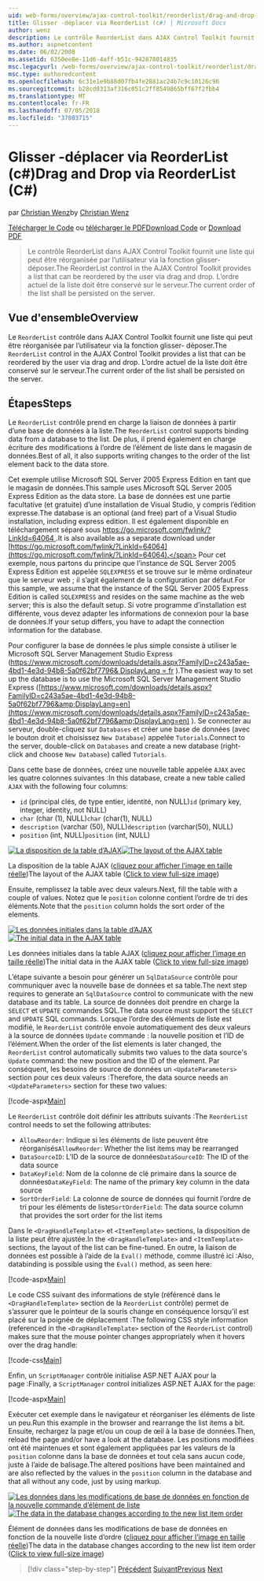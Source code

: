 ```yaml
---
uid: web-forms/overview/ajax-control-toolkit/reorderlist/drag-and-drop-via-reorderlist-cs
title: Glisser -déplacer via ReorderList (c#) | Microsoft Docs
author: wenz
description: Le contrôle ReorderList dans AJAX Control Toolkit fournit une liste qui peut être réorganisée par l’utilisateur via la fonction glisser- déposer. L’ordre actuel de la liste est en cours...
ms.author: aspnetcontent
ms.date: 06/02/2008
ms.assetid: 6350ee8e-11d6-4aff-b51c-942878014835
msc.legacyurl: /web-forms/overview/ajax-control-toolkit/reorderlist/drag-and-drop-via-reorderlist-cs
msc.type: authoredcontent
ms.openlocfilehash: 6c31e1e9b88d07fb4fe2881ac24b7c9c10126c96
ms.sourcegitcommit: b28cd0313af316c051c2ff8549865bff67f2fbb4
ms.translationtype: MT
ms.contentlocale: fr-FR
ms.lasthandoff: 07/05/2018
ms.locfileid: "37803715"
---
```

<a name="drag-and-drop-via-reorderlist-c"></a><span data-ttu-id="4f4c8-104">Glisser -déplacer via ReorderList (c#)</span><span class="sxs-lookup"><span data-stu-id="4f4c8-104">Drag and Drop via ReorderList (C#)</span></span>
====================
<span data-ttu-id="4f4c8-105">par [Christian Wenz](https://github.com/wenz)</span><span class="sxs-lookup"><span data-stu-id="4f4c8-105">by [Christian Wenz](https://github.com/wenz)</span></span>

<span data-ttu-id="4f4c8-106">[Télécharger le Code](http://download.microsoft.com/download/9/3/f/93f8daea-bebd-4821-833b-95205389c7d0/ReorderList5.cs.zip) ou [télécharger le PDF](http://download.microsoft.com/download/2/d/c/2dc10e34-6983-41d4-9c08-f78f5387d32b/reorderlist5CS.pdf)</span><span class="sxs-lookup"><span data-stu-id="4f4c8-106">[Download Code](http://download.microsoft.com/download/9/3/f/93f8daea-bebd-4821-833b-95205389c7d0/ReorderList5.cs.zip) or [Download PDF](http://download.microsoft.com/download/2/d/c/2dc10e34-6983-41d4-9c08-f78f5387d32b/reorderlist5CS.pdf)</span></span>

> <span data-ttu-id="4f4c8-107">Le contrôle ReorderList dans AJAX Control Toolkit fournit une liste qui peut être réorganisée par l’utilisateur via la fonction glisser- déposer.</span><span class="sxs-lookup"><span data-stu-id="4f4c8-107">The ReorderList control in the AJAX Control Toolkit provides a list that can be reordered by the user via drag and drop.</span></span> <span data-ttu-id="4f4c8-108">L’ordre actuel de la liste doit être conservé sur le serveur.</span><span class="sxs-lookup"><span data-stu-id="4f4c8-108">The current order of the list shall be persisted on the server.</span></span>


## <a name="overview"></a><span data-ttu-id="4f4c8-109">Vue d'ensemble</span><span class="sxs-lookup"><span data-stu-id="4f4c8-109">Overview</span></span>

<span data-ttu-id="4f4c8-110">Le `ReorderList` contrôle dans AJAX Control Toolkit fournit une liste qui peut être réorganisée par l’utilisateur via la fonction glisser- déposer.</span><span class="sxs-lookup"><span data-stu-id="4f4c8-110">The `ReorderList` control in the AJAX Control Toolkit provides a list that can be reordered by the user via drag and drop.</span></span> <span data-ttu-id="4f4c8-111">L’ordre actuel de la liste doit être conservé sur le serveur.</span><span class="sxs-lookup"><span data-stu-id="4f4c8-111">The current order of the list shall be persisted on the server.</span></span>

## <a name="steps"></a><span data-ttu-id="4f4c8-112">Étapes</span><span class="sxs-lookup"><span data-stu-id="4f4c8-112">Steps</span></span>

<span data-ttu-id="4f4c8-113">Le `ReorderList` contrôle prend en charge la liaison de données à partir d’une base de données à la liste.</span><span class="sxs-lookup"><span data-stu-id="4f4c8-113">The `ReorderList` control supports binding data from a database to the list.</span></span> <span data-ttu-id="4f4c8-114">De plus, il prend également en charge écriture des modifications à l’ordre de l’élément de liste dans le magasin de données.</span><span class="sxs-lookup"><span data-stu-id="4f4c8-114">Best of all, it also supports writing changes to the order of the list element back to the data store.</span></span>

<span data-ttu-id="4f4c8-115">Cet exemple utilise Microsoft SQL Server 2005 Express Edition en tant que le magasin de données.</span><span class="sxs-lookup"><span data-stu-id="4f4c8-115">This sample uses Microsoft SQL Server 2005 Express Edition as the data store.</span></span> <span data-ttu-id="4f4c8-116">La base de données est une partie facultative (et gratuite) d’une installation de Visual Studio, y compris l’édition expresse.</span><span class="sxs-lookup"><span data-stu-id="4f4c8-116">The database is an optional (and free) part of a Visual Studio installation, including express edition.</span></span> <span data-ttu-id="4f4c8-117">Il est également disponible en téléchargement séparé sous [ https://go.microsoft.com/fwlink/?LinkId=64064 ](https://go.microsoft.com/fwlink/?LinkId=64064).</span><span class="sxs-lookup"><span data-stu-id="4f4c8-117">It is also available as a separate download under [https://go.microsoft.com/fwlink/?LinkId=64064](https://go.microsoft.com/fwlink/?LinkId=64064).</span></span> <span data-ttu-id="4f4c8-118">Pour cet exemple, nous partons du principe que l’instance de SQL Server 2005 Express Edition est appelée `SQLEXPRESS` et se trouve sur le même ordinateur que le serveur web ; il s’agit également de la configuration par défaut.</span><span class="sxs-lookup"><span data-stu-id="4f4c8-118">For this sample, we assume that the instance of the SQL Server 2005 Express Edition is called `SQLEXPRESS` and resides on the same machine as the web server; this is also the default setup.</span></span> <span data-ttu-id="4f4c8-119">Si votre programme d’installation est différente, vous devez adapter les informations de connexion pour la base de données.</span><span class="sxs-lookup"><span data-stu-id="4f4c8-119">If your setup differs, you have to adapt the connection information for the database.</span></span>

<span data-ttu-id="4f4c8-120">Pour configurer la base de données le plus simple consiste à utiliser le Microsoft SQL Server Management Studio Express ([https://www.microsoft.com/downloads/details.aspx?FamilyID=c243a5ae-4bd1-4e3d-94b8-5a0f62bf7796&amp; DisplayLang = fr](https://www.microsoft.com/downloads/details.aspx?FamilyID=c243a5ae-4bd1-4e3d-94b8-5a0f62bf7796&amp;DisplayLang=en) ).</span><span class="sxs-lookup"><span data-stu-id="4f4c8-120">The easiest way to set up the database is to use the Microsoft SQL Server Management Studio Express ([https://www.microsoft.com/downloads/details.aspx?FamilyID=c243a5ae-4bd1-4e3d-94b8-5a0f62bf7796&amp;DisplayLang=en](https://www.microsoft.com/downloads/details.aspx?FamilyID=c243a5ae-4bd1-4e3d-94b8-5a0f62bf7796&amp;DisplayLang=en) ).</span></span> <span data-ttu-id="4f4c8-121">Se connecter au serveur, double-cliquez sur `Databases` et créer une base de données (avec le bouton droit et choisissez `New Database`) appelée `Tutorials`.</span><span class="sxs-lookup"><span data-stu-id="4f4c8-121">Connect to the server, double-click on `Databases` and create a new database (right-click and choose `New Database`) called `Tutorials`.</span></span>

<span data-ttu-id="4f4c8-122">Dans cette base de données, créez une nouvelle table appelée `AJAX` avec les quatre colonnes suivantes :</span><span class="sxs-lookup"><span data-stu-id="4f4c8-122">In this database, create a new table called `AJAX` with the following four columns:</span></span>

- <span data-ttu-id="4f4c8-123">`id` (principal clés, de type entier, identité, non NULL)</span><span class="sxs-lookup"><span data-stu-id="4f4c8-123">`id` (primary key, integer, identity, not NULL)</span></span>
- <span data-ttu-id="4f4c8-124">`char` (char (1), NULL)</span><span class="sxs-lookup"><span data-stu-id="4f4c8-124">`char` (char(1), NULL)</span></span>
- <span data-ttu-id="4f4c8-125">`description` (varchar (50), NULL)</span><span class="sxs-lookup"><span data-stu-id="4f4c8-125">`description` (varchar(50), NULL)</span></span>
- <span data-ttu-id="4f4c8-126">`position` (int, NULL)</span><span class="sxs-lookup"><span data-stu-id="4f4c8-126">`position` (int, NULL)</span></span>


<span data-ttu-id="4f4c8-127">[![La disposition de la table d’AJAX](drag-and-drop-via-reorderlist-cs/_static/image2.png)](drag-and-drop-via-reorderlist-cs/_static/image1.png)</span><span class="sxs-lookup"><span data-stu-id="4f4c8-127">[![The layout of the AJAX table](drag-and-drop-via-reorderlist-cs/_static/image2.png)](drag-and-drop-via-reorderlist-cs/_static/image1.png)</span></span>

<span data-ttu-id="4f4c8-128">La disposition de la table AJAX ([cliquez pour afficher l’image en taille réelle](drag-and-drop-via-reorderlist-cs/_static/image3.png))</span><span class="sxs-lookup"><span data-stu-id="4f4c8-128">The layout of the AJAX table ([Click to view full-size image](drag-and-drop-via-reorderlist-cs/_static/image3.png))</span></span>


<span data-ttu-id="4f4c8-129">Ensuite, remplissez la table avec deux valeurs.</span><span class="sxs-lookup"><span data-stu-id="4f4c8-129">Next, fill the table with a couple of values.</span></span> <span data-ttu-id="4f4c8-130">Notez que le `position` colonne contient l’ordre de tri des éléments.</span><span class="sxs-lookup"><span data-stu-id="4f4c8-130">Note that the `position` column holds the sort order of the elements.</span></span>


<span data-ttu-id="4f4c8-131">[![Les données initiales dans la table d’AJAX](drag-and-drop-via-reorderlist-cs/_static/image5.png)](drag-and-drop-via-reorderlist-cs/_static/image4.png)</span><span class="sxs-lookup"><span data-stu-id="4f4c8-131">[![The initial data in the AJAX table](drag-and-drop-via-reorderlist-cs/_static/image5.png)](drag-and-drop-via-reorderlist-cs/_static/image4.png)</span></span>

<span data-ttu-id="4f4c8-132">Les données initiales dans la table AJAX ([cliquez pour afficher l’image en taille réelle](drag-and-drop-via-reorderlist-cs/_static/image6.png))</span><span class="sxs-lookup"><span data-stu-id="4f4c8-132">The initial data in the AJAX table ([Click to view full-size image](drag-and-drop-via-reorderlist-cs/_static/image6.png))</span></span>


<span data-ttu-id="4f4c8-133">L’étape suivante a besoin pour générer un `SqlDataSource` contrôle pour communiquer avec la nouvelle base de données et sa table.</span><span class="sxs-lookup"><span data-stu-id="4f4c8-133">The next step requires to generate an `SqlDataSource` control to communicate with the new database and its table.</span></span> <span data-ttu-id="4f4c8-134">La source de données doit prendre en charge la `SELECT` et `UPDATE` commandes SQL.</span><span class="sxs-lookup"><span data-stu-id="4f4c8-134">The data source must support the `SELECT` and `UPDATE` SQL commands.</span></span> <span data-ttu-id="4f4c8-135">Lorsque l’ordre des éléments de liste est modifié, le `ReorderList` contrôle envoie automatiquement des deux valeurs à la source de données `Update` commande : la nouvelle position et l’ID de l’élément.</span><span class="sxs-lookup"><span data-stu-id="4f4c8-135">When the order of the list elements is later changed, the `ReorderList` control automatically submits two values to the data source's `Update` command: the new position and the ID of the element.</span></span> <span data-ttu-id="4f4c8-136">Par conséquent, les besoins de source de données un `<UpdateParameters>` section pour ces deux valeurs :</span><span class="sxs-lookup"><span data-stu-id="4f4c8-136">Therefore, the data source needs an `<UpdateParameters>` section for these two values:</span></span>

[!code-aspx[Main](drag-and-drop-via-reorderlist-cs/samples/sample1.aspx)]

<span data-ttu-id="4f4c8-137">Le `ReorderList` contrôle doit définir les attributs suivants :</span><span class="sxs-lookup"><span data-stu-id="4f4c8-137">The `ReorderList` control needs to set the following attributes:</span></span>

- <span data-ttu-id="4f4c8-138">`AllowReorder`: Indique si les éléments de liste peuvent être réorganisés</span><span class="sxs-lookup"><span data-stu-id="4f4c8-138">`AllowReorder`: Whether the list items may be rearranged</span></span>
- <span data-ttu-id="4f4c8-139">`DataSourceID`: L’ID de la source de données</span><span class="sxs-lookup"><span data-stu-id="4f4c8-139">`DataSourceID`: The ID of the data source</span></span>
- <span data-ttu-id="4f4c8-140">`DataKeyField`: Nom de la colonne de clé primaire dans la source de données</span><span class="sxs-lookup"><span data-stu-id="4f4c8-140">`DataKeyField`: The name of the primary key column in the data source</span></span>
- <span data-ttu-id="4f4c8-141">`SortOrderField`: La colonne de source de données qui fournit l’ordre de tri pour les éléments de liste</span><span class="sxs-lookup"><span data-stu-id="4f4c8-141">`SortOrderField`: The data source column that provides the sort order for the list items</span></span>

<span data-ttu-id="4f4c8-142">Dans le `<DragHandleTemplate>` et `<ItemTemplate>` sections, la disposition de la liste peut être ajustée.</span><span class="sxs-lookup"><span data-stu-id="4f4c8-142">In the `<DragHandleTemplate>` and `<ItemTemplate>` sections, the layout of the list can be fine-tuned.</span></span> <span data-ttu-id="4f4c8-143">En outre, la liaison de données est possible à l’aide de la `Eval()` méthode, comme illustré ici :</span><span class="sxs-lookup"><span data-stu-id="4f4c8-143">Also, databinding is possible using the `Eval()` method, as seen here:</span></span>

[!code-aspx[Main](drag-and-drop-via-reorderlist-cs/samples/sample2.aspx)]

<span data-ttu-id="4f4c8-144">Le code CSS suivant des informations de style (référencé dans le `<DragHandleTemplate>` section de la `ReorderList` contrôle) permet de s’assurer que le pointeur de la souris change en conséquence lorsqu’il est placé sur la poignée de déplacement :</span><span class="sxs-lookup"><span data-stu-id="4f4c8-144">The following CSS style information (referenced in the `<DragHandleTemplate>` section of the `ReorderList` control) makes sure that the mouse pointer changes appropriately when it hovers over the drag handle:</span></span>

[!code-css[Main](drag-and-drop-via-reorderlist-cs/samples/sample3.css)]

<span data-ttu-id="4f4c8-145">Enfin, un `ScriptManager` contrôle initialise ASP.NET AJAX pour la page :</span><span class="sxs-lookup"><span data-stu-id="4f4c8-145">Finally, a `ScriptManager` control initializes ASP.NET AJAX for the page:</span></span>

[!code-aspx[Main](drag-and-drop-via-reorderlist-cs/samples/sample4.aspx)]

<span data-ttu-id="4f4c8-146">Exécuter cet exemple dans le navigateur et réorganiser les éléments de liste un peu.</span><span class="sxs-lookup"><span data-stu-id="4f4c8-146">Run this example in the browser and rearrange the list items a bit.</span></span> <span data-ttu-id="4f4c8-147">Ensuite, rechargez la page et/ou un coup de œil à la base de données.</span><span class="sxs-lookup"><span data-stu-id="4f4c8-147">Then, reload the page and/or have a look at the database.</span></span> <span data-ttu-id="4f4c8-148">Les positions modifiées ont été maintenues et sont également appliquées par les valeurs de la `position` colonne dans la base de données et tout cela sans aucun code, juste à l’aide de balisage.</span><span class="sxs-lookup"><span data-stu-id="4f4c8-148">The altered positions have been maintained and are also reflected by the values in the `position` column in the database and that all without any code, just by using markup.</span></span>


<span data-ttu-id="4f4c8-149">[![Les données dans les modifications de base de données en fonction de la nouvelle commande d’élément de liste](drag-and-drop-via-reorderlist-cs/_static/image8.png)](drag-and-drop-via-reorderlist-cs/_static/image7.png)</span><span class="sxs-lookup"><span data-stu-id="4f4c8-149">[![The data in the database changes according to the new list item order](drag-and-drop-via-reorderlist-cs/_static/image8.png)](drag-and-drop-via-reorderlist-cs/_static/image7.png)</span></span>

<span data-ttu-id="4f4c8-150">Élément de données dans les modifications de base de données en fonction de la nouvelle liste d’ordre ([cliquez pour afficher l’image en taille réelle](drag-and-drop-via-reorderlist-cs/_static/image9.png))</span><span class="sxs-lookup"><span data-stu-id="4f4c8-150">The data in the database changes according to the new list item order ([Click to view full-size image](drag-and-drop-via-reorderlist-cs/_static/image9.png))</span></span>

> [!div class="step-by-step"]
> <span data-ttu-id="4f4c8-151">[Précédent](using-postbacks-with-reorderlist-cs.md)
> [Suivant](using-postbacks-with-reorderlist-vb.md)</span><span class="sxs-lookup"><span data-stu-id="4f4c8-151">[Previous](using-postbacks-with-reorderlist-cs.md)
[Next](using-postbacks-with-reorderlist-vb.md)</span></span>
